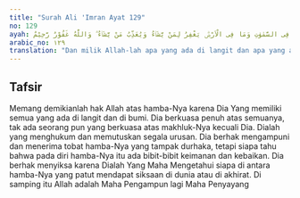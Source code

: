 ```yaml
---
title: "Surah Ali 'Imran Ayat 129"
no: 129
ayah: وَلِلّٰهِ مَا فِى السَّمٰوٰتِ وَمَا فِى الْاَرْضِۗ يَغْفِرُ لِمَنْ يَّشَاۤءُ وَيُعَذِّبُ مَنْ يَّشَاۤءُ ۗ وَاللّٰهُ غَفُوْرٌ رَّحِيْمٌ ࣖ
arabic_no: ١٢٩
translation: "Dan milik Allah-lah apa yang ada di langit dan apa yang ada di bumi. Dia mengampuni siapa yang Dia kehendaki, dan mengazab siapa yang Dia kehendaki. Dan Allah Maha Pengampun, Maha Penyayang."
---
```


## Tafsir

Memang demikianlah hak Allah atas hamba-Nya karena Dia Yang memiliki semua yang ada di langit dan di bumi. Dia berkuasa penuh atas semuanya, tak ada seorang pun yang berkuasa atas makhluk-Nya kecuali Dia. Dialah yang menghukum dan memutuskan segala urusan. Dia berhak mengampuni dan menerima tobat hamba-Nya yang tampak durhaka, tetapi siapa tahu bahwa pada diri hamba-Nya itu ada bibit-bibit keimanan dan kebaikan. Dia berhak menyiksa karena Dialah Yang Maha Mengetahui siapa di antara hamba-Nya yang patut mendapat siksaan di dunia atau di akhirat. Di samping itu Allah adalah Maha Pengampun lagi Maha Penyayang
